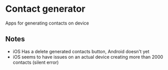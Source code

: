 # Contact generator

Apps for generating contacts on device

## Notes

* iOS Has a delete generated contacts button, Android doesn't yet
* iOS seems to have issues on an actual device creating more than 2000 contacts (silent error)
